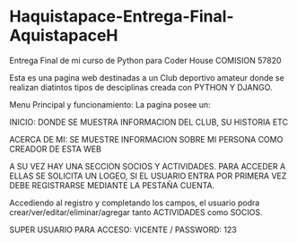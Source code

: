# Haquistapace-Entrega-Final-AquistapaceH


Entrega Final de mi curso de Python para Coder House COMISION 57820

Esta es una pagina web destinadas a un Club deportivo amateur donde se realizan diatintos tipos de desciplinas creada con PYTHON Y DJANGO.

Menu Principal y funcionamiento: La pagina posee un:

INICIO: DONDE SE MUESTRA INFORMACION DEL CLUB, SU HISTORIA ETC

ACERCA DE MI: SE MUESTRE INFORMACION SOBRE MI PERSONA COMO CREADOR DE ESTA WEB

A SU VEZ HAY UNA SECCION SOCIOS Y ACTIVIDADES. PARA ACCEDER A ELLAS SE SOLICITA UN LOGEO, SI EL USUARIO ENTRA POR PRIMERA VEZ DEBE REGISTRARSE MEDIANTE LA PESTAÑA CUENTA.

Accediendo al registro y completando los campos, el usuario podra crear/ver/editar/eliminar/agregar tanto ACTIVIDADES como SOCIOS.

SUPER USUARIO PARA ACCESO: VICENTE / PASSWORD: 123
